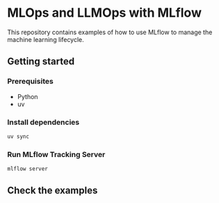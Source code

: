 # MLOps and LLMOps with MLflow

This repository contains examples of how to use MLflow to manage the machine learning lifecycle.

## Getting started

### Prerequisites

- Python
- uv

### Install dependencies

```bash
uv sync
```

### Run MLflow Tracking Server

```bash
mlflow server
```

## Check the examples
